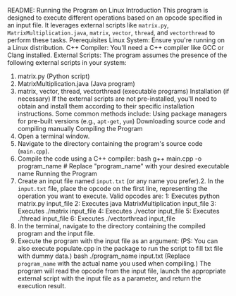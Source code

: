 README: Running the Program on Linux
Introduction
This program is designed to execute different operations based on an opcode specified in an
input file. It leverages external scripts like `matrix.py`, `MatrixMultiplication.java`, `matrix`,
`vector`, `thread`, and `vectorthread` to perform these tasks.
Prerequisites
Linux System: Ensure you're running on a Linux distribution.
C++ Compiler: You'll need a C++ compiler like GCC or Clang installed.
External Scripts: The program assumes the presence of the following external scripts in your
system:
1. matrix.py (Python script)
2. MatrixMultiplication.java (Java program)
3. matrix, vector, thread, vectorthread (executable programs)
Installation (if necessary)
If the external scripts are not pre-installed, you'll need to obtain and install them according to
their specific installation instructions. Some common methods include:
Using package managers for pre-built versions (e.g., `apt-get`, `yum`)
Downloading source code and compiling manually
Compiling the Program
1. Open a terminal window.
2. Navigate to the directory containing the program's source code (`main.cpp`).
3. Compile the code using a C++ compiler:
bash
g++ main.cpp -o program_name # Replace "program_name" with your desired
executable name
Running the Program
1. Create an input file named `input.txt` (or any name you prefer).2. In the `input.txt` file, place the opcode on the first line, representing the operation you want to
execute. Valid opcodes are:
1: Executes python matrix.py input_file
2: Executes java MatrixMultiplication input_file
3: Executes ./matrix input_file
4: Executes ./vector input_file
5: Executes ./thread input_file
6: Executes ./vectorthread input_file
3. In the terminal, navigate to the directory containing the compiled program and the input file.
4. Execute the program with the input file as an argument:
(PS: You can also execute populate.cpp in the package to run the script to fill txt file with dummy
data.)
bash
./program_name input.txt
(Replace `program_name` with the actual name you used when compiling.)
The program will read the opcode from the input file, launch the appropriate external script with
the input file as a parameter, and return the execution result.
